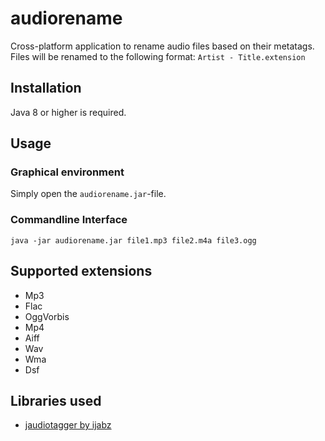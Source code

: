 # audiorename
Cross-platform application to rename audio files based on their metatags. Files will be renamed to the following format: ```Artist - Title.extension```

## Installation
Java 8 or higher is required.

## Usage

### Graphical environment
Simply open the ```audiorename.jar```-file.

### Commandline Interface

```java -jar audiorename.jar file1.mp3 file2.m4a file3.ogg```

## Supported extensions
- Mp3
- Flac
- OggVorbis
- Mp4
- Aiff
- Wav
- Wma
- Dsf

## Libraries used
* [jaudiotagger by ijabz](https://bitbucket.org/ijabz/jaudiotagger/downloads/)